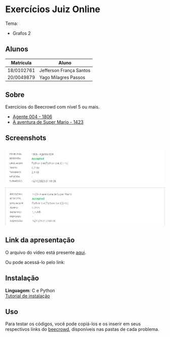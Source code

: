 # Exercícios Juiz Online

Tema:
 - Grafos 2 

## Alunos
| Matrícula  | Aluno                   |
| ---------- | ----------------------- |
| 18/0102761 | Jefferson França Santos |
| 20/0049879 |  Yago Milagres Passos   |

## Sobre 
Exercícios do Beecrowd com nível 5 ou mais.

- [Agente 004 - 1806](https://www.beecrowd.com.br/repository/UOJ_1806.html)
- [A aventura de Super Mario - 1423](https://www.beecrowd.com.br/repository/UOJ_1423.html)

## Screenshots
![Accepted 1806](Agente_004_1806/img/1806.png)
![Accepted 1423](A_aventura_de_Super_Mario_1423/img/1423.png)

## Link da apresentação
O arquivo do vídeo está presente [aqui]().

Ou pode acessá-lo pelo link:

## Instalação 
**Linguagem**: C e Python<br>
[Tutorial de instalação](https://learn.microsoft.com/pt-br/cpp/build/vscpp-step-0-installation?view=msvc-170)

## Uso 
Para testar os códigos, você pode copiá-los e os inserir em seus respectivos links do [beecrowd](https://www.beecrowd.com.br/judge/en/login), disponíveis nas pastas de cada problema.

